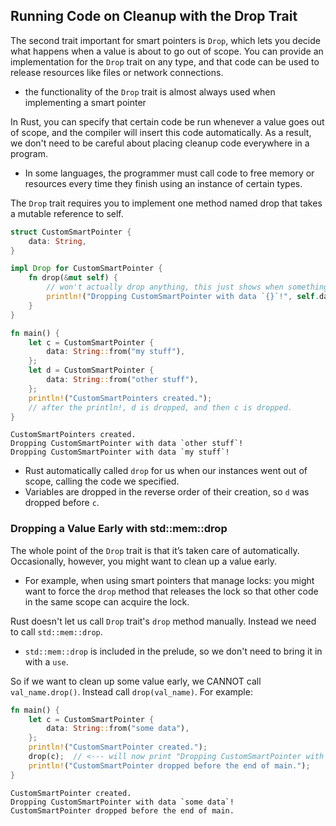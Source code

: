 ## Running Code on Cleanup with the Drop Trait

The second trait important for smart pointers is `Drop`, which lets you decide
what happens when a value is about to go out of scope. You can provide an
implementation for the `Drop` trait on any type, and that code can be used to
release resources like files or network connections.
- the functionality of the `Drop` trait is almost always used when implementing
  a smart pointer
  
In Rust, you can specify that certain code be run whenever a value goes out of
scope, and the compiler will insert this code automatically. As a result, we
don't need to be careful about placing cleanup code everywhere in a program.
- In some languages, the programmer must call code to free memory or resources
  every time they finish using an instance of certain types.
  
The `Drop` trait requires you to implement one method named drop that takes a
mutable reference to self.

```rust
struct CustomSmartPointer {
    data: String,
}

impl Drop for CustomSmartPointer {
    fn drop(&mut self) {
        // won't actually drop anything, this just shows when something would be dropped
        println!("Dropping CustomSmartPointer with data `{}`!", self.data);
    }
}

fn main() {
    let c = CustomSmartPointer {
        data: String::from("my stuff"),
    };
    let d = CustomSmartPointer {
        data: String::from("other stuff"),
    };
    println!("CustomSmartPointers created.");
    // after the println!, d is dropped, and then c is dropped.
}
```
```
CustomSmartPointers created.
Dropping CustomSmartPointer with data `other stuff`!
Dropping CustomSmartPointer with data `my stuff`!
```
- Rust automatically called `drop` for us when our instances went out of scope,
  calling the code we specified.
- Variables are dropped in the reverse order of their creation, so `d` was
  dropped before `c`. 
  
### Dropping a Value Early with std::mem::drop

The whole point of the `Drop` trait is that it’s taken care of automatically.
Occasionally, however, you might want to clean up a value early.
- For example, when using smart pointers that manage locks: you might want to
  force the `drop` method that releases the lock so that other code in the same
  scope can acquire the lock.
  
Rust doesn't let us call `Drop` trait's `drop` method manually. Instead we need
to call `std::mem::drop`.
- `std::mem::drop` is included in the prelude, so we don't need to bring it in
  with a `use`.

So if we want to clean up some value early, we CANNOT call `val_name.drop()`.
Instead call `drop(val_name)`. For example:
```rust
fn main() {
    let c = CustomSmartPointer {
        data: String::from("some data"),
    };
    println!("CustomSmartPointer created.");
    drop(c);  // <--- will now print "Dropping CustomSmartPointer with data `some data`!"
    println!("CustomSmartPointer dropped before the end of main.");
}
```
```
CustomSmartPointer created.
Dropping CustomSmartPointer with data `some data`!
CustomSmartPointer dropped before the end of main.
```
